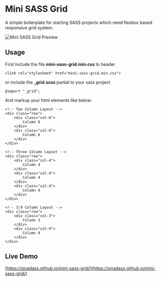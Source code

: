 # Mini SASS Grid
A simple boilerplate for starting SASS projects which need flexbox based responsive grid system.

![Mini SASS Grid Preview](https://res.cloudinary.com/sivadass/image/upload/v1506757990/mini-sass-grid.gif)

## Usage

First include the file **mini-sass-grid.min.css** to header
```
<link rel="stylesheet" href="mini-sass-grid.min.css">
```

or include the **_grid.scss** partial to your sass project
```
@import "_grid";
```

And markup your html elements like below:

```
<!-- Two Column Layout -->
<div class="row">
    <div class="col-6">
        Column 6
    </div>
    <div class="col-6">
        Column 6
    </div>
</div>

<!-- Three Column Layout -->
<div class="row">
    <div class="col-4">
        Column 4
    </div>
    <div class="col-4">
        Column 4
    </div>
    <div class="col-4">
        Column 4
    </div>
</div>

<!-- 3:9 Column Layout -->
<div class="row">
    <div class="col-3">
        Column 3
    </div>
    <div class="col-9">
        Column 9
    </div>
</div>
```


## Live Demo 
[https://sivadass.github.io/mini-sass-grid/](https://sivadass.github.io/mini-sass-grid/)
